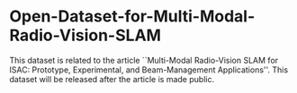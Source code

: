 # Open-Dataset-for-Multi-Modal-Radio-Vision-SLAM
This dataset is related to the article ``Multi-Modal Radio-Vision SLAM for ISAC: Prototype, Experimental, and Beam-Management Applications''. 
This dataset will be released after the article is made public.
